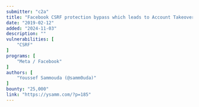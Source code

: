 ```yaml
---
submitter: "c2a"
title: "Facebook CSRF protection bypass which leads to Account Takeover"
date: "2019-02-12"
added: "2024-11-03"
description: ""
vulnerabilities: [
    "CSRF"
]
programs: [
    "Meta / Facebook"
]
authors: [
    "Youssef Sammouda (@samm0uda)"
]
bounty: "25,000"
link: "https://ysamm.com/?p=185"
---
```




